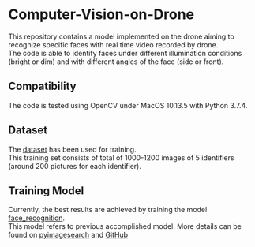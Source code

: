 # Computer-Vision-on-Drone
This repository contains a model implemented on the drone aiming to recognize specific faces with real time video recorded by drone.<br>
The code is able to identify faces under different illumination conditions (bright or dim) and with different angles of the face (side or front).<br>
## Compatibility
The code is tested using OpenCV under MacOS 10.13.5 with Python 3.7.4. <br>
## Dataset
The [dataset](https://github.com/jp-drone/Computer-Vision-on-Drone/tree/master/data) has been used for training. <br>
This training set consists of total of 1000-1200 images of 5 identifiers (around 200 pictures for each identifier). <br>
## Training Model
Currently, the best results are achieved by training the model [face_recognition](https://github.com/jp-drone/Computer-Vision-on-Drone/tree/master/face-recognition-opencv).<br>
This model refers to previous accomplished model. More details can be found on [pyimagesearch](https://www.pyimagesearch.com/2018/06/18/face-recognition-with-opencv-python-and-deep-learning/) and [GitHub](https://github.com/ageitgey/face_recognition)
